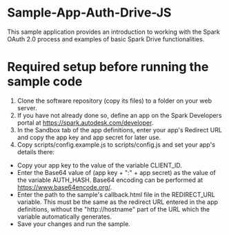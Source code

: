 Sample-App-Auth-Drive-JS
========================
This sample application provides an introduction to working with the Spark OAuth 2.0 process and examples of basic Spark Drive functionalities.

Required setup before running the sample code 
=============================================
1. Clone the software repository (copy its files) to a folder on your web server. 
2. If you have not already done so, define an app on the Spark Developers portal at https://spark.autodesk.com/developer.
3. In the Sandbox tab of the app definitions, enter your app's Redirect URL and copy the app key and app secret for later use.
4. Copy scripts/config.example.js to scripts/config.js and set your app's details there:
  *  Copy your app key to the value of the variable CLIENT_ID.
  *  Enter the Base64 value of (app key + ":" + app secret) as the value of the variable AUTH_HASH. Base64 encoding can be performed at https://www.base64encode.org/.
  * Enter the path to the sample's callback.html file in the REDIRECT_URL variable. This must be the same as the redirect URL entered in the app definitions, without the "http://hostname" part of the URL which the variable automatically generates.
  *  Save your changes and run the sample.
